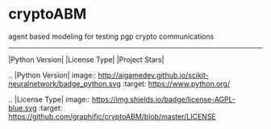 # cryptoABM
agent based modeling for testing pgp crypto communications

----

|Python Version| |License Type| |Project Stars|

.. |Python Version| image:: http://aigamedev.github.io/scikit-neuralnetwork/badge_python.svg
    :target: https://www.python.org/

.. |License Type| image:: https://img.shields.io/badge/license-AGPL-blue.svg
    :target: https://github.com/graphific/cryptoABM/blob/master/LICENSE

